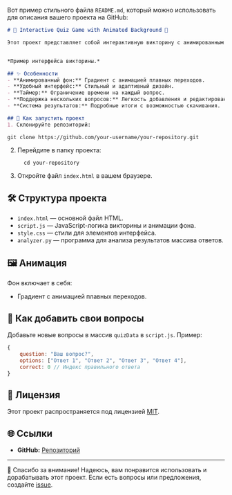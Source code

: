 Вот пример стильного файла `README.md`, который можно использовать для описания вашего проекта на GitHub:

```markdown
# 🌟 Interactive Quiz Game with Animated Background 🌟

Этот проект представляет собой интерактивную викторину с анимированным фоном и увлекательным пользовательским интерфейсом. Он отлично подходит для обучения, развлечения или использования на мероприятиях.


*Пример интерфейса викторины.*

## ✨ Особенности
- **Анимированный фон:** Градиент с анимацией плавных переходов.
- **Удобный интерфейс:** Стильный и адаптивный дизайн.
- **Таймер:** Ограничение времени на каждый вопрос.
- **Поддержка нескольких вопросов:** Легкость добавления и редактирования вопросов.
- **Система результатов:** Подробные итоги с возможностью скачивания.

## 🚀 Как запустить проект
1. Склонируйте репозиторий:
   ```
    git clone https://github.com/your-username/your-repository.git
    
    

2. Перейдите в папку проекта:
   ```
     cd your-repository

3. Откройте файл `index.html` в вашем браузере.

## 🛠 Структура проекта
- `index.html` — основной файл HTML.
- `script.js` — JavaScript-логика викторины и анимации фона.
- `style.css` — стили для элементов интерфейса.
- `analyzer.py` — программа для анализа результатов массива ответов.

## 🖼 Анимация
Фон включает в себя:
- Градиент с анимацией плавных переходов.

## 📖 Как добавить свои вопросы
Добавьте новые вопросы в массив `quizData` в `script.js`. Пример:
```javascript
{
    question: "Ваш вопрос?",
    options: ["Ответ 1", "Ответ 2", "Ответ 3", "Ответ 4"],
    correct: 0 // Индекс правильного ответа
}
```

## 📄 Лицензия
Этот проект распространяется под лицензией [MIT](LICENSE).

## 🌐 Ссылки
- **GitHub:** [Репозиторий](https://github.com/AndreyDarik)

---

🎉 Спасибо за внимание! Надеюсь, вам понравится использовать и дорабатывать этот проект. Если есть вопросы или предложения, создайте [issue](https://github.com/your-username/your-repository/issues).
```
